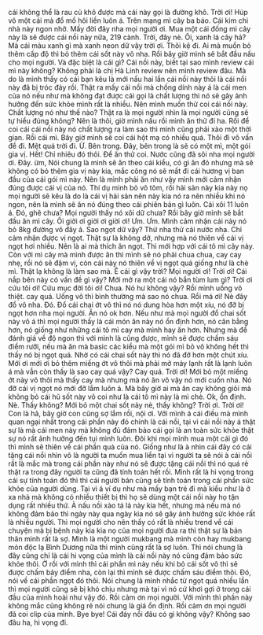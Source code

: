 cái không thể là rau củ khô được mà cái này gọi là đường khô. Trời ơi! Húp vô một cái mà đổ mồ hôi liền luôn á. Trên mạng mì cây ba báo. Cái kim chi nhà này ngon nhở. Mấy đời đây nha mọi người ơi. Mua một cái đống mì cây này là sẽ được cái nồi này nữa, 219 cành. Trời, đây nè. Ôi, xanh lá cây hả? Mà cái màu xanh gì mà xanh neon dữ vậy trời ơi. Thôi kệ đi. Ai mà muốn bỏ thêm cấp độ thì bỏ thêm cái sốt này vô nha. Rồi bây giờ mình sẽ bắt đầu nấu cho mọi người. Và đặc biệt là cái gì? Cái nồi này, biết tại sao mình review cái mì này không? Không phải là chị Hà Linh review nên mình review đâu. Mà do là mình thấy có cái bạn kêu là mới nấu hai lần cái nồi này thôi là cái nồi này đã bị tróc đáy rồi. Thật ra mấy cái nồi mà chống dính này á là cái men của nó nếu như mà không đạt được cái gọi là chất lượng thì nó sẽ gây ảnh hưởng đến sức khỏe mình rất là nhiều. Nên mình muốn thử coi cái nồi này. Chất lượng nó như thế nào? Thật ra là mọi người nhìn là mọi người cũng sẽ tự hiểu đúng không? Nên là thôi, giờ mình nấu rồi mình ăn thử đi ha. Rồi để coi cái cái nồi này nó chất lượng ra làm sao thì mình cũng phải xào một thời gian. Rồi cái mì. Bây giờ mình sẽ coi cái hột mạ có nhiều quá. Thôi đi vô vấn đề đi. Mệt quá trời đi. Ừ. Bên trong. Đây, bên trong là sẽ có một mì, một gói gia vị. Hết! Chỉ nhiêu đó thôi. Để ăn thử coi. Nước cũng đã sôi nha mọi người ơi. Đây. ừm, Nói chung là mình sẽ ăn theo cái kiểu, có gì ăn đó nhưng mà sẽ không có bỏ thêm gia vị này kia, mắc công nó sẽ mất đi cái hương vị ban đầu của cái gói mì này. Nên là mình phải ăn như vậy mình mới cảm nhận đúng được cái vị của nó. Thí dụ mình bỏ vô tôm, rồi hải sản này kia này nọ mọi người sẽ kêu là do là cái vị hải sản nên này kia nó ra nên nhiều khi nó ngon, nên là mình sẽ ăn nó đúng theo cái phiên bản gì luôn. Cái xôi 11 luôn á. Đó, ghê chưa? Mọi người thấy nó xôi dữ chưa? Rồi bây giờ mình sẽ bắt đầu ăn mì cây. Ôi giời ơi giời ơi giời ơi! Ưm. Ưm. Mình cảm nhận cái này nó bỏ 8kg đường vô đây á. Sao ngọt dữ vậy? Thử nha thử cái nước nha. Chỉ cảm nhận được vị ngọt. Thật sự là không dở, nhưng mà nó thiên về cái vị ngọt hơi nhiều. Nên là ai mà thích ăn ngọt. Thì mới hợp với cái tô mì cây này. Còn với mì cây mà mình được ăn thì mình sẽ nó phải chua chua, cay cay nhẹ, rồi nó sẽ đậm vị, còn cái này nó thiên về vị ngọt quá giống như là chè mì. Thật lạ không là làm sao mà. Ê cái gì vậy trời? Mọi người ơi! Trời ơi! Cái nắp bên này có vấn đề gì vậy? Mới mở ra một cái nó bắn tùm lum gì? Trời ơi cứu tôi ơi! Cứu mục đời tôi ơi! Chua. Nó hư không vậy? Rồi mình uống vô thiệt. cay quá. Uống vô thì bình thường mà sao nó chua. Rồi má ơi! Nè đây đổ vô nha. Đó. Đổ cái chai ớt vô thì nó nó dung hòa hơn một xíu, nó đỡ bị ngọt hơn nha mọi người. Ăn nó ok hơn. Nếu như mà mọi người đổ chai sốt này vô á thì mọi người thấy là cái món ăn này nó ổn định hơn, nó cân bằng hơn, nó giống như những cái tô mì cay mà mình hay ăn hơn. Nhưng mà để đánh giá về độ ngon thì với mình là cũng được, mình sẽ được chấm sáu điểm rưỡi, nếu mà ăn mà basic các kiểu mà một gói mì bỏ vô không hết thì thấy nó bị ngọt quá. Nhờ có cái chai sốt này thì nó đã đỡ hơn một chút xíu. Mới ơi mới ơi bỏ thêm miếng ớt vô thôi mà phải mở máy lạnh rất là lạnh luôn á mà vẫn còn thấy là sao cay quá vậy? Cay quá. Trời ơi! Mới bỏ một miếng ớt này vô thôi mà thấy cay mà nhưng mà nó ăn vô vậy nó mới cuốn nha. Nó đỡ cái vị ngọt nó mới đỡ lắm luôn á. Mà bây giờ ai mà ăn cay không giỏi mà không bỏ cái hũ sốt này vô coi như là cái tô mì này là mì chè. Ok, ổn định. Nè. Thấy không? Mới bỏ một chai sốt này nè, thấy không? Trời ơi. Trời ơi! Con là hả, bây giờ con cũng sợ lắm rồi, nội ơi. Với mình á cái điều mà mình quan ngại nhất trong cái phần này đó chính là cái nồi, tại vì cái nồi này á thật sự là mà cái men này mà không đủ đảm bảo cái gọi là an toàn sức khỏe thật sự nó rất ảnh hưởng đến tụi mình luôn. Đôi khi mọi mình mua một cái gì đó thì mình sẽ thiên về cái phần quà của nó. Giống như là à nhìn cái đây có cái tặng cái nồi nhìn vô là người ta muốn mua liền tại vì người ta sẽ nói à cái nồi rất là mắc mà trong cái phần này như nó sẽ được tặng cái nồi thì nó quá rẻ thật ra trong đây người ta cũng đã tính toán hết rồi. Mình rất là hi vọng trong cái sự tính toán đó thì thì cái người bán cũng sẽ tính toán trong cái phần sức khỏe của người dùng. Tại vì á ví dụ như mà mấy bạn trẻ đi mà kiểu như là ở xa nhà mà không có nhiều thiết bị thì họ sẽ dùng một cái nồi này họ tận dụng rất nhiều thứ. À nấu nồi xào tá lả này kia hết, nhưng mà nếu mà nó không đảm bảo thì ngày này qua ngày kia nó sẽ gây ảnh hưởng sức khỏe rất là nhiều người. Thì mọi người cho nên thấy có rất là nhiều trend về cái chuyện mà bị bệnh này kia kia nọ của mọi người đưa ra thì thật sự là bản thân mình rất là sợ. Mình là một người mukbang mà mình còn hay mukbang món độc lạ Bình Dương nữa thì mình cũng rất là sợ luôn. Thì nói chung là đây cũng chỉ là cái hi vọng của mình là cái nồi này nó cũng đảm bảo sức khỏe thôi. Ờ rồi với mình thì cái phần mì này nếu khi bỏ cái sốt vô thì sẽ được chấm bảy điểm nha, còn lại thì mình sẽ được chấm sáu điểm thôi. Đó, nói về cái phần ngọt đó thôi. Nói chung là mình nhắc từ ngọt quá nhiều lần thì mọi người cũng sẽ bị khó chịu nhưng mà tại vì nó cứ khơi gợi ở trong cái đầu của mình hoài như vậy đó. Rồi cảm ơn mọi người. Với mình thì phần này không mắc cũng không rẻ nói chung là giá ổn định. Rồi cảm ơn mọi người đã coi clip của mình. Bye bye! Cái đáy nồi đâu có gì không vậy? Không sao đâu ha, hi vọng đi.